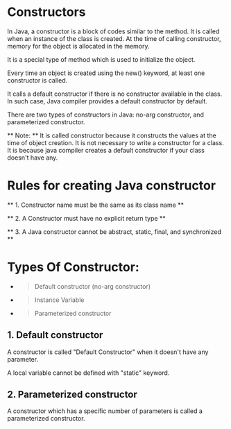 # Constructors
In Java, a constructor is a block of codes similar to the method. It is called when an instance of the class is created. At the time of calling constructor, memory for the object is allocated in the memory.

It is a special type of method which is used to initialize the object.

Every time an object is created using the new() keyword, at least one constructor is called.

It calls a default constructor if there is no constructor available in the class. In such case, Java compiler provides a default constructor by default.

There are two types of constructors in Java: no-arg constructor, and parameterized constructor.

** Note: ** It is called constructor because it constructs the values at the time of object creation. It is not necessary to write a constructor for a class. It is because java compiler creates a default constructor if your class doesn't have any.

# Rules for creating Java constructor
** 1. Constructor name must be the same as its class name **

** 2. A Constructor must have no explicit return type **

** 3. A Java constructor cannot be abstract, static, final, and synchronized **

# Types Of Constructor:

 - > Default constructor (no-arg constructor)
 - > Instance Variable
 - > Parameterized constructor


## 1. Default constructor
A constructor is called "Default Constructor" when it doesn't have any parameter.

A local variable cannot be defined with "static" keyword.

## 2. Parameterized constructor
A constructor which has a specific number of parameters is called a parameterized constructor.